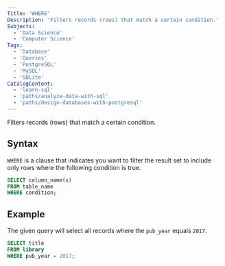 ```yaml
---
Title: 'WHERE'
Description: 'Filters records (rows) that match a certain condition.'
Subjects:
  - 'Data Science'
  - 'Computer Science'
Tags:
  - 'Database'
  - 'Queries'
  - 'PostgreSQL'
  - 'MySQL'
  - 'SQLite'
CatalogContent:
  - 'learn-sql'
  - 'paths/analyze-data-with-sql'
  - 'paths/design-databases-with-postgresql'
---
```


Filters records (rows) that match a certain condition.

## Syntax

`WHERE` is a clause that indicates you want to filter the result set to include only rows where the following condition is true.

```sql
SELECT column_name(s)
FROM table_name
WHERE condition;
```

## Example

The given query will select all records where the `pub_year` equals `2017`.

```sql
SELECT title
FROM library
WHERE pub_year = 2017;
```
